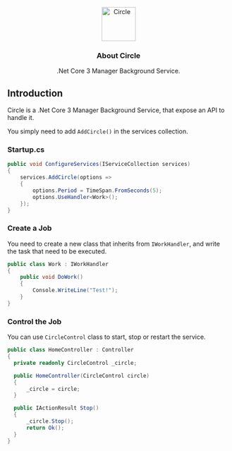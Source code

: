 <p align="center">
  <p align="center">
    <img src="https://user-images.githubusercontent.com/5221349/78506525-4ffe4200-777a-11ea-9666-b73e2779aa23.png" height="77" alt="Circle" />
  </p>
  <h3 align="center">
    About Circle
  </h3>
  <p align="center">
    .Net Core 3 Manager Background Service.
  </p>
</p>

## Introduction

Circle is a .Net Core 3 Manager Background Service, that expose an API to handle it.

You simply need to add `AddCircle()` in the services collection.

### Startup.cs

```csharp
public void ConfigureServices(IServiceCollection services)
{
    services.AddCircle(options =>
    {
        options.Period = TimeSpan.FromSeconds(5);
        options.UseHandler<Work>();
    });
}
```

### Create a Job

You need to create a new class that inherits from `IWorkHandler`, and write the task that need to be executed.

```csharp
public class Work : IWorkHandler
{
    public void DoWork()
    {
        Console.WriteLine("Test!");
    }
}
```
  
  ### Control the Job
  
  You can use `CircleControl` class to start, stop or restart the service.
  
  ```csharp
 public class HomeController : Controller
{
    private readonly CircleControl _circle;

    public HomeController(CircleControl circle)
    {
        _circle = circle;
    }

    public IActionResult Stop()
    {
        _circle.Stop();
        return Ok();
    }
}
```
